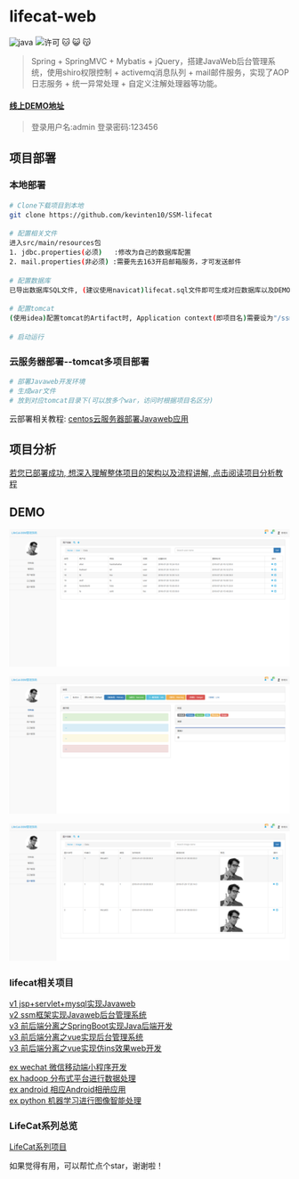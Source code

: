 # lifecat-web

![java](https://img.shields.io/badge/language-java-red.svg)
![许可](https://img.shields.io/dub/l/vibe-d.svg) 
:cat: :smiley_cat: :kissing_cat:

> Spring + SpringMVC + Mybatis + jQuery，搭建JavaWeb后台管理系统，使用shiro权限控制 + activemq消息队列 + mail邮件服务，实现了AOP日志服务 + 统一异常处理 + 自定义注解处理器等功能。

#### [线上DEMO地址](http://www.lifecat.club:8080/ssm)

> 登录用户名:admin 登录密码:123456

## 项目部署
### 本地部署
``` bash
# Clone下载项目到本地
git clone https://github.com/kevinten10/SSM-lifecat

# 配置相关文件
进入src/main/resources包
1. jdbc.properties(必须)   :修改为自己的数据库配置
2. mail.properties(非必须) :需要先去163开启邮箱服务，才可发送邮件  
    
# 配置数据库
已导出数据库SQL文件, (建议使用navicat)lifecat.sql文件即可生成对应数据库以及DEMO数据

# 配置tomcat
(使用idea)配置tomcat的Artifact时, Application context(即项目名)需要设为"/ssm"

# 启动运行
```

### 云服务器部署--tomcat多项目部署
```bash
# 部署Javaweb开发环境
# 生成war文件
# 放到对应tomcat目录下(可以放多个war，访问时根据项目名区分)
```
云部署相关教程: [centos云服务器部署Javaweb应用](https://blog.csdn.net/wsh596823919/article/details/79717993)

## 项目分析

[若您已部署成功, 想深入理解整体项目的架构以及流程讲解, 点击阅读项目分析教程](Tutorial.md)

## DEMO

 ![show](Image/show2-1.png)
 
 ![show](Image/show2-2.png)
 
 ![show](Image/show2-3.png)
  
### lifecat相关项目
  [v1 jsp+servlet+mysql实现Javaweb](https://github.com/kevinten10/lifecatweb)    
  [v2 ssm框架实现Javaweb后台管理系统](https://github.com/kevinten10/SSM-lifecat)  
  [v3 前后端分离之SpringBoot实现Java后端开发](https://github.com/kevinten10/springboot-lifecat)  
  [v3 前后端分离之vue实现后台管理系统](https://github.com/kevinten10/Vue-Admin-lifecat)  
  [v3 前后端分离之vue实现仿ins效果web开发](https://github.com/kevinten10/Web-lifecat)  
  
  [ex wechat 微信移动端小程序开发](https://github.com/kevinten10/WeChat-lifecat)  
  [ex hadoop 分布式平台进行数据处理](https://github.com/kevinten10/Hadoop-lifecat)  
  [ex android 相应Android相册应用](https://github.com/kevinten10/Android-lifecat)  
  [ex python 机器学习进行图像智能处理](https://github.com/kevinten10/Python-lifecat)  
   
### LifeCat系列总览
  [LifeCat系列项目](https://github.com/kevinten10/LifeCat)  
  
  如果觉得有用，可以帮忙点个star，谢谢啦！
  
